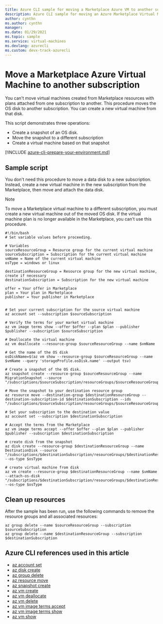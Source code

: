 ```yaml
---
title: Azure CLI sample for moving a Marketplace Azure VM to another subscription
description: Azure CLI sample for moving an Azure Marketplace Virtual Machine to a different subscription.
author: cynthn
ms.author: cynthn
manager: 
ms.date: 01/29/2021
ms.topic: sample
ms.service: virtual-machines
ms.devlang: azurecli 
ms.custom: devx-track-azurecli
---
```


# Move a Marketplace Azure Virtual Machine to another subscription

You can't move virtual machines created from Marketplace resources with plans attached from one subscription to another. This procedure moves the OS disk to another subscription. You can create a new virtual machine from that disk.

This script demonstrates three operations:

- Create a snapshot of an OS disk.
- Move the snapshot to a different subscription
- Create a virtual machine based on that snapshot

[!INCLUDE [azure-cli-prepare-your-environment.md](../../includes/azure-cli-prepare-your-environment.md)]

## Sample script

You don't need this procedure to move a data disk to a new subscription. Instead, create a new virtual machine in the new subscription from the Marketplace, then move and attach the data disk.

> [!NOTE]
> To move a Marketplace virtual machine to a different subscription, you must create a new virtual machine out of the moved OS disk. If the virtual machine plan is no longer available in the Marketplace, you can't use this procedure.

```azurecli
#!/bin/bash
# Set variable values before proceeding. 

# Variables
sourceResourceGroup = Resource group for the current virtual machine
sourceSubscription = Subscription for the current virtual machine
vmName = Name of the current virtual machine
osType = windows or linux

destinationResourceGroup = Resource group for the new virtual machine, create if necessary
destinationSubscription = Subscription for the new virtual machine

offer = Your offer in Marketplace
plan = Your plan in Marketplace
publisher = Your publisher in Marketplace


# Set your current subscription for the source virtual machine
az account set --subscription $sourceSubscription

# Verify the terms for your market virtual machine
az vm image terms show --offer $offer --plan $plan --publisher $publisher --subscription $sourceSubscription

# Deallocate the virtual machine
az vm deallocate --resource-group $sourceResourceGroup --name $vmName

# Get the name of the OS disk
osDiskName=$(az vm show --resource-group $sourceResourceGroup --name $vmName --query 'storageProfile.osDisk.name' --output tsv)

# Create a snapshot of the OS disk.
az snapshot create --resource-group $sourceResourceGroup --name MigrationSnapshot --source "/subscriptions/$sourceSubscription/resourceGroups/$sourceResourceGroup/providers/Microsoft.Compute/disks/$osDiskName"

# Move the snapshot to your destination resource group
az resource move --destination-group $destinationResourceGroup --destination-subscription-id $destinationSubscription --ids "/subscriptions/$sourceSubscription/resourceGroups/$sourceResourceGroup/providers/Microsoft.Compute/snapshots/MigrationSnapshot"

# Set your subscription to the destination value
az account set --subscription $destinationSubscription

# Accept the terms from the Marketplace
az vm image terms accept --offer $offer --plan $plan --publisher $publisher --subscription $destinationSubscription

# create disk from the snapshot 
az disk create --resource-group $destinationResourceGroup --name DestinationDisk --source "/subscriptions/$destinationSubscription/resourceGroups/$destinationResourceGroup/providers/Microsoft.Compute/snapshots/MigrationSnapshot" --os-type $osType

# create virtual machine from disk
az vm create --resource-group $destinationResourceGroup --name $vmName --attach-os-disk "/subscriptions/$destinationSubscription/resourceGroups/$destinationResourceGroup/providers/Microsoft.Compute/disks/DestinationDisk" --os-type $osType
```

## Clean up resources

After the sample has been run, use the following commands to remove the resource groups and all associated resources:

```azurecli
az group delete --name $sourceResourceGroup --subscription $sourceSubscription
az group delete --name $destinationResourceGroup --subscription $destinationSubscription
```

## Azure CLI references used in this article

- [az account set](/cli/azure/account#az_account_set)
- [az disk create](/cli/azure/disk#az_disk_create)
- [az group delete](/cli/azure/group#az_group_delete)
- [az resource move](/cli/azure/resource#az_resource_move)
- [az snapshot create](/cli/azure/snapshot#az_snapshot_create)
- [az vm create](/cli/azure/vm#az_vm_create)
- [az vm deallocate](/cli/azure/vm#az_vm_deallocate)
- [az vm delete](/cli/azure/vm#az_vm_delete)
- [az vm image terms accept](/cli/azure/vm/image/terms#az_vm_image_terms_accept)
- [az vm image terms show](/cli/azure/vm/image/terms#az_vm_image_terms_show)
- [az vm show](/cli/azure/vm#az_vm_show)
